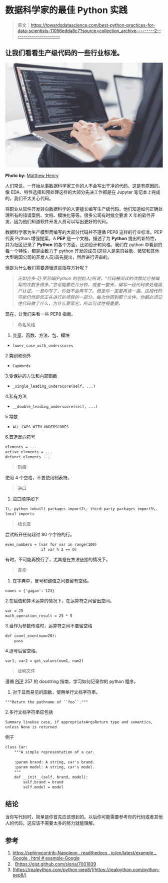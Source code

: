 # 数据科学家的最佳 Python 实践

> 原文：<https://towardsdatascience.com/best-python-practices-for-data-scientists-11056edda8c7?source=collection_archive---------2----------------------->

## 让我们看看生产级代码的一些行业标准。

![](img/6a594628f37ea90227b634c650a02943.png)

**Photo by:** [Matthew Henry](https://burst.shopify.com/@matthew_henry)

人们常说，一开始从事数据科学家工作的人不会写出干净的代码，这是有原因的。像 EDA、特性选择和预处理这样的大部分先决工作都是在 Jupyter 笔记本上完成的，我们不太关心代码。

将职业从软件开发转向数据科学的人更擅长编写生产级代码。他们知道如何正确处理所有的错误案例、文档、模块化等等。很多公司有时候会要求 X 年的软件开发，因为他们知道软件开发人员可以写出更好的代码。

数据科学家为生产模型而编写的大部分代码并不遵循 PEP8 这样的行业标准。PEP 代表 Python 增强提案。A **PEP** 是一个文档，描述了为 **Python** 提出的新特性，并为社区记录了 **Python** 的各个方面，比如设计和风格。我们在 python 中看到的每一个特性，都是由致力于 python 开发的成员(这些人是来自谷歌、微软和其他大型跨国公司的开发人员)首先提出，然后进行评审的。

但是为什么我们需要遵循这些指导方针呢？

> *正如吉多·范·罗苏姆(Python 的创始人)所说，“代码被阅读的次数比它被编写的次数多得多。”您可能要花几分钟，或者一整天，编写一段代码来处理用户认证。一旦你写了，你就不会再写了。但是你一定要再读一遍。这段代码可能仍然是您正在进行的项目的一部分。每次你回到那个文件，你都必须记住代码做了什么，为什么要写它，所以可读性很重要。*

现在，让我们来看一些 PEP8 指南。

> 命名风格

1.  变量、函数、方法、包、模块

*   `lower_case_with_underscores`

2.类别和例外

*   `CapWords`

3.受保护的方法和内部函数

*   `_single_leading_underscore(self, ...)`

4.私有方法

*   `__double_leading_underscore(self, ...)`

5.常数

*   `ALL_CAPS_WITH_UNDERSCORES`

6.首选反向符号

```
elements = ...
active_elements = ...
defunct_elements ...
```

> 刻痕

使用 4 个空格，不要使用制表符。

> 进口

1.  进口顺序如下

```
1\. python inbuilt packages import2\. third party packages import3\. local imports
```

> 线长度

尝试断开任何超过 80 个字符的行。

```
even_numbers = [var for var in range(100)
                if var % 2 == 0]
```

有时，不可能再换行了，尤其是在方法链接的情况下。

> 真空

1.  在字典中，冒号和键值之间要留有空格。

```
names = {'gagan': 123}
```

2.在赋值和算术运算的情况下，在运算符之间留出空间。

```
var = 25
math_operation_result = 25 * 5
```

3.当作为参数传递时，运算符之间不要留空格

```
def count_even(num=20):
    pass
```

4.逗号后留空格。

```
var1, var2 = get_values(num1, num2)
```

> 证明文件

遵循 [PEP](http://www.python.org/dev/peps/pep-0257/) 257 的 docstring 指南，学习如何记录你的 python 程序。

1.  对于显而易见的函数，使用单行文档字符串。

```
"""Return the pathname of ``foo``."""
```

2.多行文档字符串应包括

```
Summary lineUse case, if appropriateArgsReturn type and semantics, unless None is returned
```

例子

```
class Car:
    """A simple representation of a car.

    :param brand: A string, car's brand.
    :param model: A string, car's model.
    """
    def __init__(self, brand, model):
        self.brand = brand
        self.model = model
```

## 结论

当你写代码时，简单是你首先应该想到的。以后你可能需要参考你的代码或者其他人的代码，这应该不需要太多的努力就能理解。

## 参考

1.  [https://sphinxcontrib-Napoleon . readthedocs . io/en/latest/example _ Google . html # example-Google](https://sphinxcontrib-napoleon.readthedocs.io/en/latest/example_google.html#example-google)
2.  【https://gist.github.com/sloria/7001839 
3.  [https://realpython.com/python-pep8/](https://realpython.com/python-pep8/)